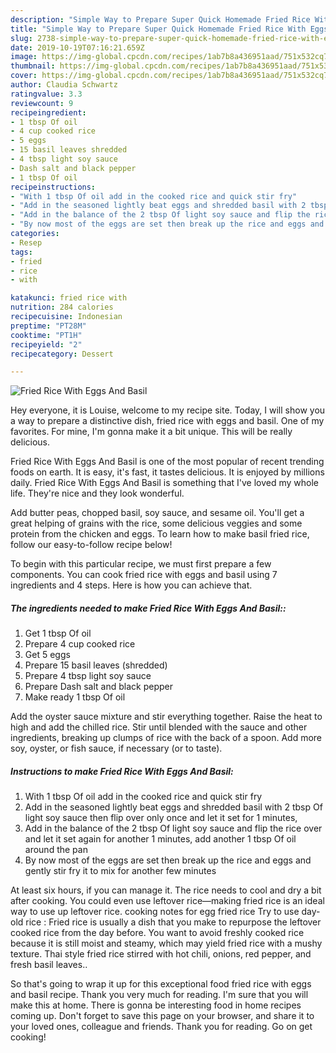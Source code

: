 ```yaml
---
description: "Simple Way to Prepare Super Quick Homemade Fried Rice With Eggs And Basil"
title: "Simple Way to Prepare Super Quick Homemade Fried Rice With Eggs And Basil"
slug: 2738-simple-way-to-prepare-super-quick-homemade-fried-rice-with-eggs-and-basil
date: 2019-10-19T07:16:21.659Z
image: https://img-global.cpcdn.com/recipes/1ab7b8a436951aad/751x532cq70/fried-rice-with-eggs-and-basil-recipe-main-photo.jpg
thumbnail: https://img-global.cpcdn.com/recipes/1ab7b8a436951aad/751x532cq70/fried-rice-with-eggs-and-basil-recipe-main-photo.jpg
cover: https://img-global.cpcdn.com/recipes/1ab7b8a436951aad/751x532cq70/fried-rice-with-eggs-and-basil-recipe-main-photo.jpg
author: Claudia Schwartz
ratingvalue: 3.3
reviewcount: 9
recipeingredient:
- 1 tbsp Of oil
- 4 cup cooked rice
- 5 eggs
- 15 basil leaves shredded
- 4 tbsp light soy sauce
- Dash salt and black pepper
- 1 tbsp Of oil
recipeinstructions:
- "With 1 tbsp Of oil add in the cooked rice and quick stir fry"
- "Add in the seasoned lightly beat eggs and shredded basil with 2 tbsp Of light soy sauce then flip over only once and let it set for 1 minutes,"
- "Add in the balance of the 2 tbsp Of light soy sauce and flip the rice over and let it set again for another 1 minutes, add another 1 tbsp Of oil around the pan"
- "By now most of the eggs are set then break up the rice and eggs and gently stir fry it to mix for another few minutes"
categories:
- Resep
tags:
- fried
- rice
- with

katakunci: fried rice with
nutrition: 284 calories
recipecuisine: Indonesian
preptime: "PT28M"
cooktime: "PT1H"
recipeyield: "2"
recipecategory: Dessert

---
```



![Fried Rice With Eggs And Basil](https://img-global.cpcdn.com/recipes/1ab7b8a436951aad/751x532cq70/fried-rice-with-eggs-and-basil-recipe-main-photo.jpg)

Hey everyone, it is Louise, welcome to my recipe site. Today, I will show you a way to prepare a distinctive dish, fried rice with eggs and basil. One of my favorites. For mine, I'm gonna make it a bit unique. This will be really delicious.

Fried Rice With Eggs And Basil is one of the most popular of recent trending foods on earth. It is easy, it's fast, it tastes delicious. It is enjoyed by millions daily. Fried Rice With Eggs And Basil is something that I've loved my whole life. They're nice and they look wonderful.

Add butter peas, chopped basil, soy sauce, and sesame oil. You&#39;ll get a great helping of grains with the rice, some delicious veggies and some protein from the chicken and eggs. To learn how to make basil fried rice, follow our easy-to-follow recipe below!


To begin with this particular recipe, we must first prepare a few components. You can cook fried rice with eggs and basil using 7 ingredients and 4 steps. Here is how you can achieve that.

##### The ingredients needed to make Fried Rice With Eggs And Basil::

1. Get 1 tbsp Of oil
1. Prepare 4 cup cooked rice
1. Get 5 eggs
1. Prepare 15 basil leaves (shredded)
1. Prepare 4 tbsp light soy sauce
1. Prepare Dash salt and black pepper
1. Make ready 1 tbsp Of oil


Add the oyster sauce mixture and stir everything together. Raise the heat to high and add the chilled rice. Stir until blended with the sauce and other ingredients, breaking up clumps of rice with the back of a spoon. Add more soy, oyster, or fish sauce, if necessary (or to taste). 

##### Instructions to make Fried Rice With Eggs And Basil:

1. With 1 tbsp Of oil add in the cooked rice and quick stir fry
1. Add in the seasoned lightly beat eggs and shredded basil with 2 tbsp Of light soy sauce then flip over only once and let it set for 1 minutes,
1. Add in the balance of the 2 tbsp Of light soy sauce and flip the rice over and let it set again for another 1 minutes, add another 1 tbsp Of oil around the pan
1. By now most of the eggs are set then break up the rice and eggs and gently stir fry it to mix for another few minutes


At least six hours, if you can manage it. The rice needs to cool and dry a bit after cooking. You could even use leftover rice—making fried rice is an ideal way to use up leftover rice. cooking notes for egg fried rice Try to use day-old rice : Fried rice is usually a dish that you make to repurpose the leftover cooked rice from the day before. You want to avoid freshly cooked rice because it is still moist and steamy, which may yield fried rice with a mushy texture. Thai style fried rice stirred with hot chili, onions, red pepper, and fresh basil leaves.. 

So that's going to wrap it up for this exceptional food fried rice with eggs and basil recipe. Thank you very much for reading. I'm sure that you will make this at home. There is gonna be interesting food in home recipes coming up. Don't forget to save this page on your browser, and share it to your loved ones, colleague and friends. Thank you for reading. Go on get cooking!
